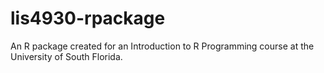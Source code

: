 # lis4930-rpackage
An R package created for an Introduction to R Programming course at the University of South Florida.
